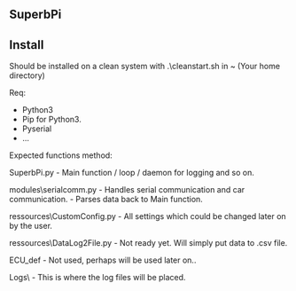 SuperbPi
--------

Install
-------

Should be installed on a clean system with .\cleanstart.sh in ~ (Your home directory)

Req:
- Python3
- Pip for Python3.
- Pyserial
- ...

Expected functions method:

SuperbPi.py - Main function / loop / daemon for logging and so on.

modules\serialcomm.py   - Handles serial communication and car communication.
                        - Parses data back to Main function.

ressources\CustomConfig.py - All settings which could be changed later on by the user.

ressources\DataLog2File.py  - Not ready yet. Will simply put data to .csv file.

ECU_def - Not used, perhaps will be used later on..

Logs\ - This is where the log files will be placed.

